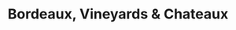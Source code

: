 ---
category: river
title: Bordeaux, Vineyards & Chateaux
class: bordeaux-vineyards-and-chateaux
cruiseline: Uniworld river Cruises – River Royale
special-info: Overnights onboard in Bordeaux & Libourne, excursions, tips and drinks
price: 1239
nights: 7
cruise-url: http://www.planetcruise.co.uk/uniworld-river-cruises/river-royale/17-july-2016/104711?referrersiteid=970
---